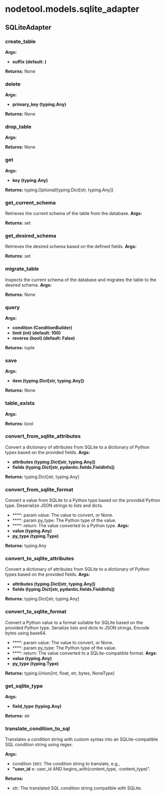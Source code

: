 # nodetool.models.sqlite_adapter

## SQLiteAdapter

### create_table

**Args:**
- **suffix (default: )**

**Returns:** None

### delete

**Args:**
- **primary_key (typing.Any)**

**Returns:** None

### drop_table

**Args:**

**Returns:** None

### get

**Args:**
- **key (typing.Any)**

**Returns:** typing.Optional[typing.Dict[str, typing.Any]]

### get_current_schema

Retrieves the current schema of the table from the database.
**Args:**

**Returns:** set

### get_desired_schema

Retrieves the desired schema based on the defined fields.
**Args:**

**Returns:** set

### migrate_table

Inspects the current schema of the database and migrates the table to the desired schema.
**Args:**

**Returns:** None

### query

**Args:**
- **condition (ConditionBuilder)**
- **limit (int) (default: 100)**
- **reverse (bool) (default: False)**

**Returns:** tuple

### save

**Args:**
- **item (typing.Dict[str, typing.Any])**

**Returns:** None

### table_exists

**Args:**

**Returns:** bool

### convert_from_sqlite_attributes

Convert a dictionary of attributes from SQLite to a dictionary of Python types based on the provided fields.
**Args:**
- **attributes (typing.Dict[str, typing.Any])**
- **fields (typing.Dict[str, pydantic.fields.FieldInfo])**

**Returns:** typing.Dict[str, typing.Any]

### convert_from_sqlite_format

Convert a value from SQLite to a Python type based on the provided Python type.
Deserialize JSON strings to lists and dicts.

- ****: param value: The value to convert, or None.
- ****: param py_type: The Python type of the value.
- ****: return: The value converted to a Python type.
**Args:**
- **value (typing.Any)**
- **py_type (typing.Type)**

**Returns:** typing.Any

### convert_to_sqlite_attributes

Convert a dictionary of attributes from SQLite to a dictionary of Python types based on the provided fields.
**Args:**
- **attributes (typing.Dict[str, typing.Any])**
- **fields (typing.Dict[str, pydantic.fields.FieldInfo])**

**Returns:** typing.Dict[str, typing.Any]

### convert_to_sqlite_format

Convert a Python value to a format suitable for SQLite based on the provided Python type.
Serialize lists and dicts to JSON strings. Encode bytes using base64.

- ****: param value: The value to convert, or None.
- ****: param py_type: The Python type of the value.
- ****: return: The value converted to a SQLite-compatible format.
**Args:**
- **value (typing.Any)**
- **py_type (typing.Type)**

**Returns:** typing.Union[int, float, str, bytes, NoneType]

### get_sqlite_type

**Args:**
- **field_type (typing.Any)**

**Returns:** str

### translate_condition_to_sql

Translates a condition string with custom syntax into an SQLite-compatible SQL condition string using regex.


**Args:**


- condition (str): The condition string to translate, e.g.,
- **"user_id =**: user_id AND begins_with(content_type, :content_type)".


**Returns:**


- str: The translated SQL condition string compatible with SQLite.
